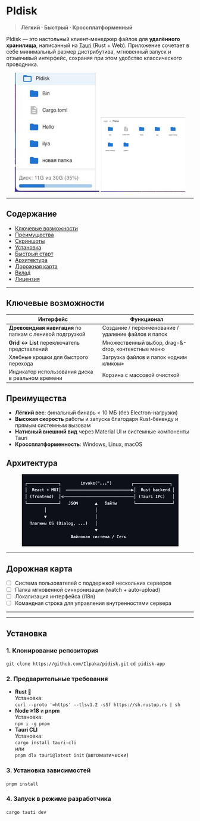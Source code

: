 # PIdisk

> **Лёгкий · Быстрый · Кроссплатформенный**

PIdisk — это настольный клиент-менеджер файлов для **удалённого хранилища**, написанный на [Tauri](https://tauri.app) (Rust + Web). Приложение сочетает в себе минимальный размер дистрибутива, мгновенный запуск и отзывчивый интерфейс, сохраняя при этом удобство классического проводника.

<p align="center">
  <img src="/screenshots/tree.png" alt="Folder tree" width="45%">
  <img src="/screenshots/grid.png" alt="Grid view" width="45%">
</p>

---

## Содержание
- [Ключевые возможности](#ключевые-возможности)
- [Преимущества](#преимущества)
- [Скриншоты](#скриншоты)
- [Установка](#установка)
- [Быстрый старт](#быстрый-старт)
- [Архитектура](#архитектура)
- [Дорожная карта](#дорожная-карта)
- [Вклад](#вклад)
- [Лицензия](#лицензия)

---

## Ключевые возможности

| Интерфейс | Функционал |
|-----------|------------|
| **Древовидная навигация** по папкам с ленивой подгрузкой | Создание / переименование / удаление файлов и папок |
| **Grid ↔ List** переключатель представлений | Множественный выбор, drag-&-drop, контекстные меню |
| Хлебные крошки для быстрого перехода | Загрузка файлов и папок «одним кликом» |
| Индикатор использования диска в реальном времени | Корзина с массовой очисткой |

## Преимущества
- **Лёгкий вес**: финальный бинарь < 10 МБ (без Electron-нагрузки)
- **Высокая скорость** работы и запуска благодаря Rust-бекенду и прямым системным вызовам
- **Нативный внешний вид** через Material UI и системные компоненты Tauri
- **Кроссплатформенность**: Windows, Linux, macOS


## Архитектура
<p align="center">
  <img src="/screenshots/arc.png" alt="Arcview">
</p>

---

## Дорожная карта

- [ ] Система пользователей с поддержкой нескольких серверов
- [ ] Папка мгновенной синхронизации (watch + auto-upload)
- [ ] Локализация интерфейса (i18n)
- [ ] Командная строка для управления внутренностями сервера

---

---

## Установка

### 1. Клонирование репозитория
`git clone https://github.com/Ilpaka/pidisk.git`
`cd pidisk-app`
### 2. Предварительные требования

- **Rust 🦀**  
  Установка:  
  `curl --proto '=https' --tlsv1.2 -sSf https://sh.rustup.rs | sh`
- **Node ≥18** и **pnpm**  
  Установка:  
  `npm i -g pnpm`
- **Tauri CLI**  
  Установка:  
  `cargo install tauri-cli`  
  или  
  `pnpm dlx tauri@latest init` (автоматически)

### 3. Установка зависимостей
`pnpm install`
### 4. Запуск в режиме разработчика
`cargo tauti dev`




